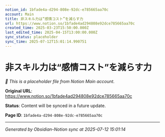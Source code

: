 ```yaml
---
notion_id: 1bfade4a-d294-808e-92dc-e785665aa70c
account: Main
title: 非スキル力は“感情コスト”を減らす力
url: https://www.notion.so/1bfade4ad294808e92dce785665aa70c
created_time: 2025-03-23T15:50:00.000Z
last_edited_time: 2025-04-15T13:00:00.000Z
sync_status: placeholder
sync_time: 2025-07-12T15:01:14.990751
---
```


# 非スキル力は“感情コスト”を減らす力

*🔄 This is a placeholder file from Notion Main account.*

**Original URL**: https://www.notion.so/1bfade4ad294808e92dce785665aa70c

**Status**: Content will be synced in a future update.

**Page ID**: `1bfade4a-d294-808e-92dc-e785665aa70c`

---

*Generated by Obsidian-Notion sync at 2025-07-12 15:01:14*
